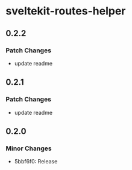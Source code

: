 # sveltekit-routes-helper

## 0.2.2

### Patch Changes

- update readme

## 0.2.1

### Patch Changes

- update readme

## 0.2.0

### Minor Changes

- 5bbf6f0: Release
